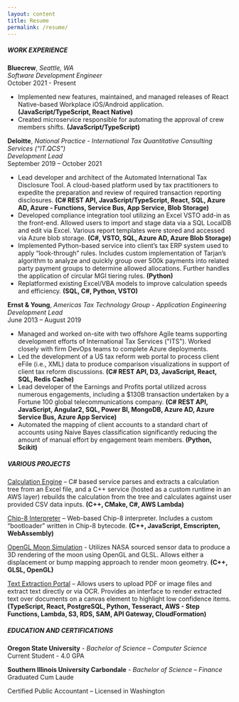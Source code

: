 ```yaml
---
layout: content
title: Resume
permalink: /resume/
---
```


##### WORK EXPERIENCE  
**Bluecrew**, *Seattle, WA*  
*Software Development Engineer*  
October 2021 - Present
  - Implemented new features, maintained, and managed releases of React Native-based Workplace iOS/Android 
application. **(JavaScript/TypeScript, React Native)**
  - Created microservice responsible for automating the approval of crew members shifts. **(JavaScript/TypeScript)**

**Deloitte**, *National Practice - International Tax Quantitative Consulting Services (“IT.QCS”)*  
*Development Lead*  
September 2019 – October 2021  
  -  Lead developer and architect of the Automated International Tax Disclosure Tool.  A cloud-based platform used by tax practitioners to expedite the preparation and review of required transaction reporting disclosures. **(C# REST API, JavaScript/TypeScript, React, SQL, Azure AD, Azure - Functions, Service Bus, App Service, Blob Storage)**
  -  Developed compliance integration tool utilizing an Excel VSTO add-in as the front-end.  Allowed users to import and stage data via a SQL LocalDB and edit via Excel.  Various report templates were stored and accessed via Azure blob storage. **(C#, VSTO, SQL, Azure AD, Azure Blob Storage)**
  -  Implemented Python-based service into client’s tax ERP system used to apply “look-through” rules.  Includes custom implementation of Tarjan’s algorithm to analyze and quickly group over 500k payments into related party payment groups to determine allowed allocations.  Further handles the application of circular MGI tiering rules. **(Python)**
  -  Replatformed existing Excel/VBA models to improve calculation speeds and efficiency. **(SQL, C#, Python, VSTO)**  

**Ernst & Young**, *Americas Tax Technology Group - Application Engineering*  
*Development Lead*  
June 2013 – August 2019  
  -  Managed and worked on-site with two offshore Agile teams supporting development efforts of International Tax Services ("ITS"). Worked closely with firm DevOps teams to complete Azure deployments.
  -  Led the development of a US tax reform web portal to process client eFile (i.e., XML) data to produce comparison visualizations in support of client tax reform discussions. **(C# REST API, D3, JavaScript, React, SQL, Redis Cache)**
  -  Lead developer of the Earnings and Profits portal utilized across numerous engagements, including a $130B transaction undertaken by a Fortune 100 global telecommunications company. **(C# REST API, JavaScript, Angular2, SQL, Power BI, MongoDB, Azure AD, Azure Service Bus, Azure App Service)**
  - Automated the mapping of client accounts to a standard chart of accounts using Naive Bayes classification significantly reducing the amount of manual effort by engagement team members. **(Python, Scikit)**  

##### VARIOUS PROJECTS
[Calculation Engine](/projects/2021/05/09/calculationengine.html) – C# based service parses and extracts a calculation tree from an Excel file, and a C++ service (hosted as a custom runtime in an AWS layer) rebuilds the calculation from the tree and calculates against user provided CSV data inputs. **(C++, CMake, C#, AWS Lambda)**

[Chip-8 Interpreter](https://www.ericcolvinmorgan.com/Chip8Emulation/) – Web-based Chip-8 interpreter.  Includes a custom “bootloader” written in Chip-8 bytecode. **(C++, JavaScript, Emscripten, WebAssembly)**

[OpenGL Moon Simulation](/projects/2021/07/24/moonsimulation.html) - Utilizes NASA sourced sensor data to produce a 3D rendering of the moon using OpenGL and GLSL.  Allows either a displacement or bump mapping approach to render moon geometry.  **(C++, GLSL, OpenGL)**

[Text Extraction Portal](/projects/2021/06/20/textextraction.html) – Allows users to upload PDF or image files and extract text directly or via OCR.  Provides an interface to render extracted text over documents on a canvas element to highlight low confidence items. **(TypeScript, React, PostgreSQL, Python, Tesseract, AWS - Step Functions, Lambda, S3, RDS, SAM, API Gateway, CloudFormation)**


##### EDUCATION AND CERTIFICATIONS
**Oregon State University** - *Bachelor of Science – Computer Science*  
Current Student - 4.0 GPA

**Southern Illinois University Carbondale** - *Bachelor of Science – Finance*  
Graduated Cum Laude  

Certified Public Accountant – Licensed in Washington
